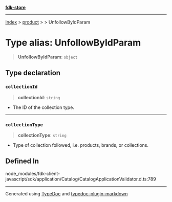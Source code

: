 [**fdk-store**](../../../README.md)
***

[Index](../../../API.md) > [product](../../README.md) > [<internal>](../README.md) > UnfollowByIdParam

# Type alias: UnfollowByIdParam

> **UnfollowByIdParam**: `object`

## Type declaration

### `collectionId`

> **collectionId**: `string`

- The ID of the collection type.

***

### `collectionType`

> **collectionType**: `string`

- Type of collection followed, i.e.
products, brands, or collections.

## Defined In

node\_modules/fdk-client-javascript/sdk/application/Catalog/CatalogApplicationValidator.d.ts:789

***
Generated using [TypeDoc](https://typedoc.org/) and [typedoc-plugin-markdown](https://www.npmjs.com/package/typedoc-plugin-markdown)
